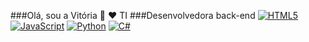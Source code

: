 ###Olá, sou a Vitória 🙂 
❤️ TI
###Desenvolvedora back-end
[![HTML5](https://img.shields.io/badge/html5-%23E34F26.svg?style=plastic&logo=html5&logoColor=white)](https://img.shields.io/badge/html5-%23E34F26.svg?style=plastic&logo=html5&logoColor=white)
[![JavaScript](https://img.shields.io/badge/javascript-%23323330.svg?style=plastic&logo=javascript&logoColor=%23F7DF1E)](https://img.shields.io/badge/javascript-%23323330.svg?style=plastic&logo=javascript&logoColor=%23F7DF1E)
[![Python](https://img.shields.io/badge/python-3670A0?style=plastic&logo=python&logoColor=ffdd54)](https://img.shields.io/badge/python-3670A0?style=plastic&logo=python&logoColor=ffdd54)
[![C#](https://img.shields.io/badge/c%23-%23239120.svg?style=plastic&logo=csharp&logoColor=white)](https://img.shields.io/badge/c%23-%23239120.svg?style=plastic&logo=csharp&logoColor=white)
